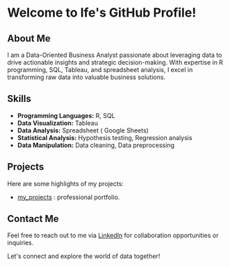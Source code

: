 # Welcome to Ife's GitHub Profile!

## About Me
I am a Data-Oriented Business Analyst passionate about leveraging data to drive actionable insights and strategic decision-making. With expertise in R programming, SQL, Tableau, and spreadsheet analysis, I excel in transforming raw data into valuable business solutions.

## Skills
- **Programming Languages:** R, SQL
- **Data Visualization:** Tableau
- **Data Analysis:** Spreadsheet ( Google Sheets)
- **Statistical Analysis:** Hypothesis testing, Regression analysis
- **Data Manipulation:** Data cleaning, Data preprocessing

## Projects
Here are some highlights of my projects:
- [my_projects](https://github.com/Sirius-Ife/my_projects) : professional portfolio.

## Contact Me
Feel free to reach out to me via [LinkedIn](https://www.linkedin.com/in/ifeoluwa-abe-02858a244/) for collaboration opportunities or inquiries.

Let's connect and explore the world of data together!



